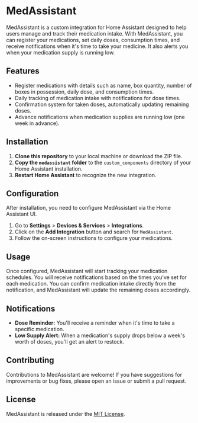 # MedAssistant

MedAssistant is a custom integration for Home Assistant designed to help users manage and track their medication intake. With MedAssistant, you can register your medications, set daily doses, consumption times, and receive notifications when it's time to take your medicine. It also alerts you when your medication supply is running low.

## Features

- Register medications with details such as name, box quantity, number of boxes in possession, daily dose, and consumption times.
- Daily tracking of medication intake with notifications for dose times.
- Confirmation system for taken doses, automatically updating remaining doses.
- Advance notifications when medication supplies are running low (one week in advance).

## Installation

1. **Clone this repository** to your local machine or download the ZIP file.
2. **Copy the `medassistant` folder** to the `custom_components` directory of your Home Assistant installation.
3. **Restart Home Assistant** to recognize the new integration.

## Configuration

After installation, you need to configure MedAssistant via the Home Assistant UI.

1. Go to **Settings** > **Devices & Services** > **Integrations**.
2. Click on the **Add Integration** button and search for `MedAssistant`.
3. Follow the on-screen instructions to configure your medications.

## Usage

Once configured, MedAssistant will start tracking your medication schedules. You will receive notifications based on the times you've set for each medication. You can confirm medication intake directly from the notification, and MedAssistant will update the remaining doses accordingly.

## Notifications

- **Dose Reminder:** You'll receive a reminder when it's time to take a specific medication.
- **Low Supply Alert:** When a medication's supply drops below a week's worth of doses, you'll get an alert to restock.

## Contributing

Contributions to MedAssistant are welcome! If you have suggestions for improvements or bug fixes, please open an issue or submit a pull request.

## License

MedAssistant is released under the [MIT License](https://github.com/git/git-scm.com/blob/main/MIT-LICENSE.txt).
